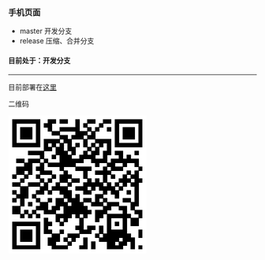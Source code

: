 ### 手机页面

+ master 开发分支
+ release 压缩、合并分支

#### 目前处于：开发分支
---
目前部署在[这里](test-405f7.coding.io)

二维码

[![二维码](/qrcode.png)](http://test-405f7.coding.io)
